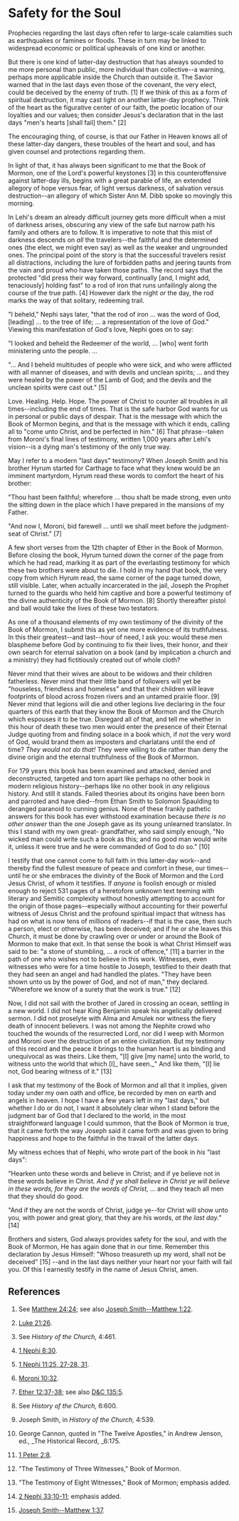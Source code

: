 # Safety for the Soul

Prophecies regarding the last days often refer to large-scale calamities such
as earthquakes or famines or floods. These in turn may be linked to widespread
economic or political upheavals of one kind or another.

But there is one kind of latter-day destruction that has always sounded to me
more personal than public, more individual than collective--a warning, perhaps
more applicable inside the Church than outside it. The Savior warned that in
the last days even those of the covenant, the very elect, could be deceived by
the enemy of truth. [1]  If we think of this as a form of spiritual
destruction, it may cast light on another latter-day prophecy. Think of the
heart as the figurative center of our faith, the poetic location of our
loyalties and our values; then consider Jesus's declaration that in the last
days "men's hearts [shall fail] them." [2]

The encouraging thing, of course, is that our Father in Heaven knows all of
these latter-day dangers, these troubles of the heart and soul, and has given
counsel and protections regarding them.

In light of that, it has always been significant to me that the Book of
Mormon, one of the Lord's powerful keystones [3]  in this counteroffensive
against latter-day ills, begins with a great parable of life, an extended
allegory of hope versus fear, of light versus darkness, of salvation versus
destruction--an allegory of which Sister Ann M. Dibb spoke so movingly this
morning.

In Lehi's dream an already difficult journey gets more difficult when a mist
of darkness arises, obscuring any view of the safe but narrow path his family
and others are to follow. It is imperative to note that this mist of darkness
descends on _all_ the travelers--the faithful and the determined ones (the
elect, we might even say) as well as the weaker and ungrounded ones. The
principal point of the story is that the successful travelers resist all
distractions, including the lure of forbidden paths and jeering taunts from
the vain and proud who have taken those paths. The record says that the
protected "did press their way forward, continually [and, I might add,
tenaciously] holding fast" to a rod of iron that runs unfailingly along the
course of the true path. [4]  However dark the night _or_ the day, the rod
marks the way of that solitary, redeeming trail.

"I beheld," Nephi says later, "that the rod of iron ... was the word of God,
[leading] ... to the tree of life; ... a representation of the love of God."
Viewing this manifestation of God's love, Nephi goes on to say:

"I looked and beheld the Redeemer of the world, ... [who] went forth ministering
unto the people. ...

"... And I beheld multitudes of people who were sick, and who were afflicted
with all manner of diseases, and with devils and unclean spirits; ... and they
were healed by the power of the Lamb of God; and the devils and the unclean
spirits were cast out." [5]

Love. Healing. Help. Hope. The power of Christ to counter all troubles in all
times--including the end of times. That is the safe harbor God wants for us in
personal or public days of despair. That is the message with which the Book of
Mormon begins, and that is the message with which it ends, calling all to
"come unto Christ, and be perfected in him." [6]  That phrase--taken from
Moroni's final lines of testimony, written 1,000 years after Lehi's vision--is
a dying man's testimony of the only true way.

May I refer to a modern "last days" testimony? When Joseph Smith and his
brother Hyrum started for Carthage to face what they knew would be an imminent
martyrdom, Hyrum read these words to comfort the heart of his brother:

"Thou hast been faithful; wherefore ... thou shalt be made strong, even unto the
sitting down in the place which I have prepared in the mansions of my Father.

"And now I, Moroni, bid farewell ... until we shall meet before the judgment-
seat of Christ." [7]

A few short verses from the 12th chapter of Ether in the Book of Mormon.
Before closing the book, Hyrum turned down the corner of the page from which
he had read, marking it as part of the everlasting testimony for which these
two brothers were about to die. I hold in my hand that book, the very copy
from which Hyrum read, the same corner of the page turned down, still visible.
Later, when actually incarcerated in the jail, Joseph the Prophet turned to
the guards who held him captive and bore a powerful testimony of the divine
authenticity of the Book of Mormon. [8]  Shortly thereafter pistol and ball
would take the lives of these two testators.

As one of a thousand elements of my own testimony of the divinity of the Book
of Mormon, I submit this as yet one more evidence of its truthfulness. In this
their greatest--and last--hour of need, I ask you: would these men blaspheme
before God by continuing to fix their lives, their honor, and their own search
for eternal salvation on a book (and by implication a church and a ministry)
they had fictitiously created out of whole cloth?

Never mind that their wives are about to be widows and their children
fatherless. Never mind that their little band of followers will yet be
"houseless, friendless and homeless" and that their children will leave
footprints of blood across frozen rivers and an untamed prairie floor. [9]
Never mind that legions will die and other legions live declaring in the four
quarters of this earth that they know the Book of Mormon and the Church which
espouses it to be true. Disregard all of that, and tell me whether in this
hour of death these two men would enter the presence of their Eternal Judge
quoting from and finding solace in a book which, if _not_ the very word of
God, would brand them as imposters and charlatans until the end of time? _They
would not do that!_ They were willing to die rather than deny the divine
origin and the eternal truthfulness of the Book of Mormon.

For 179 years this book has been examined and attacked, denied and
deconstructed, targeted and torn apart like perhaps no other book in modern
religious history--perhaps like no other book in _any_ religious history. And
still it stands. Failed theories about its origins have been born and parroted
and have died--from Ethan Smith to Solomon Spaulding to deranged paranoid to
cunning genius. None of these frankly pathetic answers for this book has ever
withstood examination because _there is no other answer_ than the one Joseph
gave as its young unlearned translator. In this I stand with my own great-
grandfather, who said simply enough, "No wicked man could write such a book as
this; and no good man would write it, unless it were true and he were
commanded of God to do so." [10]

I testify that one cannot come to full faith in this latter-day work--and
thereby find the fullest measure of peace and comfort in these, our times--
until he or she embraces the divinity of the Book of Mormon and the Lord Jesus
Christ, of whom it testifies. If _anyone_ is foolish enough or misled enough
to reject 531 pages of a heretofore unknown text teeming with literary and
Semitic complexity without honestly attempting to account for the origin of
those pages--especially without accounting for their powerful witness of Jesus
Christ and the profound spiritual impact that witness has had on what is now
tens of millions of readers--if that is the case, then such a person, elect or
otherwise, has been deceived; and if he or she leaves this Church, it must be
done by crawling over or under or around the Book of Mormon to make that exit.
In that sense the book is what Christ Himself was said to be: "a stone of
stumbling, ... a rock of offence," [11]  a barrier in the path of one who wishes
not to believe in this work. Witnesses, even witnesses who were for a time
hostile to Joseph, testified to their death that they had seen an angel and
had handled the plates. "They have been shown unto us by the power of God, and
not of man," they declared. "Wherefore we know of a surety that the work is
true." [12]

Now, I did not sail with the brother of Jared in crossing an ocean, settling
in a new world. I did not hear King Benjamin speak his angelically delivered
sermon. I did not proselyte with Alma and Amulek nor witness the fiery death
of innocent believers. I was not among the Nephite crowd who touched the
wounds of the resurrected Lord, nor did I weep with Mormon and Moroni over the
destruction of an entire civilization. But my testimony of this record and the
peace it brings to the human heart is as binding and unequivocal as was
theirs. Like them, "[I] give [my name] unto the world, to witness unto the
world that which [I]_ have seen._" And like them, "[I] lie not, God bearing
witness of it." [13]

I ask that my testimony of the Book of Mormon and all that it implies, given
today under my own oath and office, be recorded by men on earth and angels in
heaven. I hope I have a few years left in my "last days," but whether I do or
do not, I want it absolutely clear when I stand before the judgment bar of God
that I declared to the world, in the most straightforward language I could
summon, that the Book of Mormon is true, that it came forth the way Joseph
said it came forth and was given to bring happiness and hope to the faithful
in the travail of the latter days.

My witness echoes that of Nephi, who wrote part of the book in _his_ "last
days":

"Hearken unto these words and believe in Christ; and if ye believe not in
these words believe in Christ. _And if ye shall believe in Christ ye will
believe in these words, for they are the words of Christ,_ ... and they teach
all men that they should do good.

"And if they are not the words of Christ, judge ye--for Christ will show unto
you, with power and great glory, that they are his words, _at the last day._"
[14]

Brothers and sisters, God always provides safety for the soul, and with the
Book of Mormon, He has again done that in our time. Remember this declaration
by Jesus Himself: "Whoso treasureth up my word, shall not be deceived" [15]
--and in the last days neither your heart nor your faith will fail you. Of
this I earnestly testify in the name of Jesus Christ, amen.

## References

  1.  See [Matthew 24:24](https://www.lds.org/scriptures/nt/matt/24.24?lang=eng#23); see also [Joseph Smith--Matthew 1:22](https://www.lds.org/scriptures/pgp/js-m/1.22?lang=eng#21).

  2.   [Luke 21:26](https://www.lds.org/scriptures/nt/luke/21.26?lang=eng#25).

  3.  See _History of the Church,_ 4:461.

  4.   [1 Nephi 8:30](https://www.lds.org/scriptures/bofm/1-ne/8.30?lang=eng#29).

  5.   [1 Nephi 11:25, 27-28, 31](https://www.lds.org/scriptures/bofm/1-ne/11.25%2C27-28%2C31?lang=eng#24).

  6.   [Moroni 10:32](https://www.lds.org/scriptures/bofm/moro/10.32?lang=eng#31).

  7.   [Ether 12:37-38](https://www.lds.org/scriptures/bofm/ether/12.37-38?lang=eng#36); see also [D&amp;C 135:5](https://www.lds.org/scriptures/dc-testament/dc/135.5?lang=eng#4).

  8.  See _History of the Church,_ 6:600.

  9.  Joseph Smith, in _History of the Church,_ 4:539.

  10.  George Cannon, quoted in "The Twelve Apostles," in Andrew Jenson, ed., _The Historical Record, _6:175.

  11.   [1 Peter 2:8](https://www.lds.org/scriptures/nt/1-pet/2.8?lang=eng#7).

  12.  "The Testimony of Three Witnesses," Book of Mormon.

  13.  "The Testimony of Eight Witnesses," Book of Mormon; emphasis added.

  14.   [2 Nephi 33:10-11](https://www.lds.org/scriptures/bofm/2-ne/33.10-11?lang=eng#9); emphasis added.

  15.   [Joseph Smith--Matthew 1:37](https://www.lds.org/scriptures/pgp/js-m/1.37?lang=eng#36).

